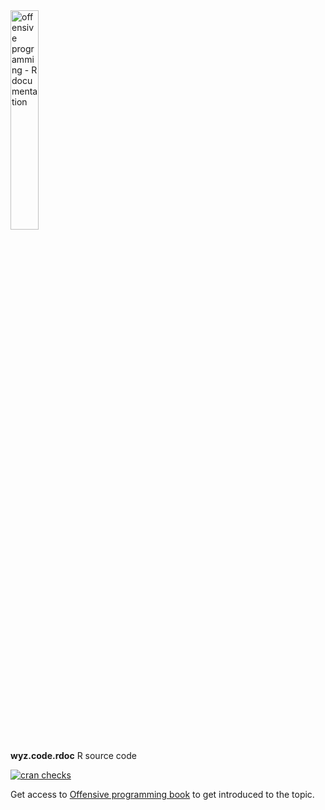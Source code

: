 <image src='./vignettes/op-hexsticker-transparent-rdoc.png' alt='offensive programming - R documentation' width='30%'/>

**wyz.code.rdoc** R source code

[![cran checks](https://cranchecks.info/badges/summary/wyz.code.rdoc)](https://cran.r-project.org/web/checks/check_results_wyz.code.rdoc.html)

Get access to [Offensive programming book](https://neonira.github.io/offensiveProgrammingBook/) to get introduced to the topic. 
